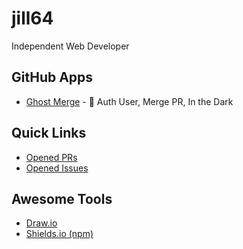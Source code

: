 # jill64

Independent Web Developer

## GitHub Apps

- [Ghost Merge](https://github.com/apps/ghost-merge) - 👻 Auth User, Merge PR, In the Dark

## Quick Links

- [Opened PRs](https://github.com/pulls?q=is%3Aopen+is%3Apr+archived%3Afalse+owner%3Ajill64)
- [Opened Issues](https://github.com/issues?page=1&q=is%3Aopen+is%3Aissue+owner%3Ajill64+archived%3Afalse)

## Awesome Tools

- [Draw.io](https://app.diagrams.net)
- [Shields.io (npm)](https://shields.io/badges/npm-3)
